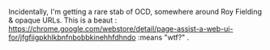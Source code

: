 Incidentally, I'm getting a rare stab of OCD, somewhere around Roy Fielding & opaque URLs. This is a beaut : <https://chrome.google.com/webstore/detail/page-assist-a-web-ui-for/jfgfiigpkhlkbnfnbobbkinehhfdhndo> :means "wtf?" .